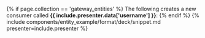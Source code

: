 {% if page.collection == 'gateway_entities' %}
  The following creates a new consumer called **{{ include.presenter.data['username'] }}**:
{% endif %}
{% include components/entity_example/format/deck/snippet.md presenter=include.presenter %}
